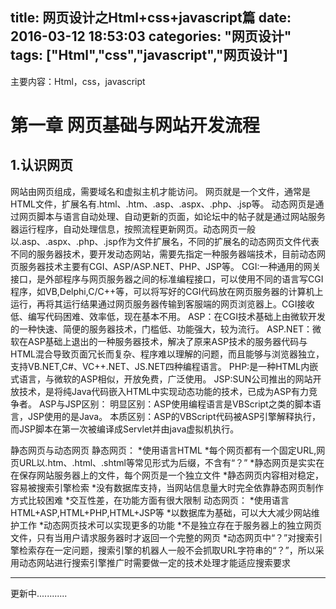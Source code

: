 title: 网页设计之Html+css+javascript篇
date: 2016-03-12 18:53:03
categories: "网页设计"
tags: ["Html","css","javascript","网页设计"]
---
主要内容：Html，css，javascript
<!--more-->

<!--more-->
第一章 网页基础与网站开发流程
========================
1.认识网页
-----------------
网站由网页组成，需要域名和虚拟主机才能访问。
网页就是一个文件，通常是HTML文件，扩展名有.html、.htm、.asp、.aspx、.php、.jsp等。
动态网页是通过网页脚本与语言自动处理、自动更新的页面，如论坛中的帖子就是通过网站服务器运行程序，自动处理信息，按照流程更新网页。动态网页一般以.asp、.aspx、.php、.jsp作为文件扩展名，不同的扩展名的动态网页文件代表不同的服务器技术，要开发动态网站，需要先指定一种服务器端技术，目前动态网页服务器技术主要有CGI、ASP/ASP.NET、PHP、JSP等。
CGI:一种通用的网关接口，是外部程序与网页服务器之间的标准编程接口，可以使用不同的语言写CGI程序，如VB,Delphi,C/C++等，可以将写好的CGI代码放在网页服务器的计算机上运行，再将其运行结果通过网页服务器传输到客服端的网页浏览器上。CGI接收低、编写代码困难、效率低，现在基本不用。
ASP：在CGI技术基础上由微软开发的一种快速、简便的服务器技术，门槛低、功能强大，较为流行。
ASP.NET：微软在ASP基础上退出的一种服务器技术，解决了原来ASP技术的服务器代码与HTML混合导致页面冗长而复杂、程序难以理解的问题，而且能够与浏览器独立，支持VB.NET,C#、VC++.NET、JS.NET四种编程语言。
PHP:是一种HTML内嵌式语言，与微软的ASP相似，开放免费，广泛使用。
JSP:SUN公司推出的网站开放技术，是将纯Java代码嵌入HTML中实现动态功能的技术，已成为ASP有力竞争者。
ASP与JSP区别：
明显区别：ASP使用编程语言是VBScript之类的脚本语言，JSP使用的是Java。
本质区别：ASP的VBScript代码被ASP引擎解释执行，而JSP脚本在第一次被编译成Servlet并由java虚拟机执行。

静态网页与动态网页
静态网页：
*使用语言HTML
*每个网页都有一个固定URL,网页URL以.htm、.html、.shtml等常见形式为后缀，不含有“？”
*静态网页是实实在在保存网站服务器上的文件，每个网页是一个独立文件
*静态网页内容相对稳定，容易被搜索引擎检索
*没有数据库支持，当网站信息量大时完全依靠静态网页制作方式比较困难
*交互性差，在功能方面有很大限制
动态网页：
*使用语言HTML+ASP,HTML+PHP,HTML+JSP等
*以数据库为基础，可以大大减少网站维护工作
*动态网页技术可以实现更多的功能
*不是独立存在于服务器上的独立网页文件，只有当用户请求服务器时才返回一个完整的网页
*动态网页中“？”对搜索引擎检索存在一定问题，搜索引擎的机器人一般不会抓取URL字符串的“？”，所以采用动态网站进行搜索引擎推广时需要做一定的技术处理才能适应搜索要求




****************************
更新中............